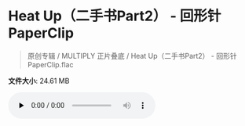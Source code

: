 # Heat Up（二手书Part2） - 回形针PaperClip

> 原创专辑 / MULTIPLY 正片叠底 / Heat Up（二手书Part2） - 回形针PaperClip.flac

**文件大小**: 24.61 MB

<audio preload="none" controls><source src="https://file.hsyhx.top/archive/原创专辑/MULTIPLY_正片叠底/Heat Up（二手书Part2） - 回形针PaperClip.flac" type="audio/mpeg">您的浏览器不支持此音频格式</audio>